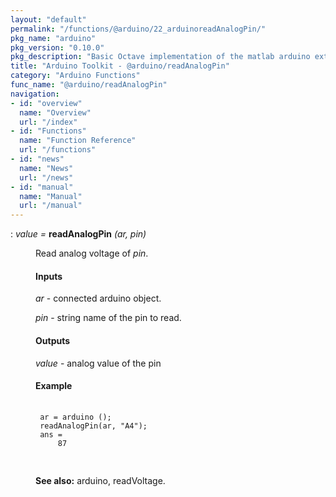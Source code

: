 ```yaml
---
layout: "default"
permalink: "/functions/@arduino/22_arduinoreadAnalogPin/"
pkg_name: "arduino"
pkg_version: "0.10.0"
pkg_description: "Basic Octave implementation of the matlab arduino extension,  allowing communication to a programmed arduino board to control its  hardware."
title: "Arduino Toolkit - @arduino/readAnalogPin"
category: "Arduino Functions"
func_name: "@arduino/readAnalogPin"
navigation:
- id: "overview"
  name: "Overview"
  url: "/index"
- id: "Functions"
  name: "Function Reference"
  url: "/functions"
- id: "news"
  name: "News"
  url: "/news"
- id: "manual"
  name: "Manual"
  url: "/manual"
---
```

<dl class="def">
<dt id="index-readAnalogPin"><span class="category">: </span><span><em><var>value</var> =</em> <strong>readAnalogPin</strong> <em>(<var>ar</var>, <var>pin</var>)</em><a href='#index-readAnalogPin' class='copiable-anchor'></a></span></dt>
<dd><p>Read analog voltage of  <var>pin</var>.
</p>
<span id="Inputs"></span><h4 class="subsubheading">Inputs</h4>
<p><var>ar</var> - connected arduino object.
</p>
<p><var>pin</var> - string name of the pin to read.
</p>
<span id="Outputs"></span><h4 class="subsubheading">Outputs</h4>
<p><var>value</var> - analog value of the pin 
</p>
<span id="Example"></span><h4 class="subsubheading">Example</h4>
<div class="example">
<pre class="example"> <code>
 ar = arduino ();
 readAnalogPin(ar, &quot;A4&quot;);
 ans = 
     87
 </code>
 </pre></div>

<p><strong>See also:</strong> arduino, readVoltage.
 </p></dd></dl>